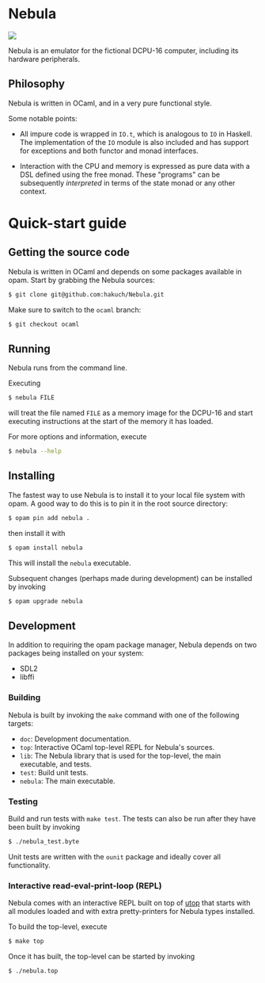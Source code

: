 # Nebula

![](https://github.com/hakuch/Nebula/blob/ocaml/img/monitor-animation.gif)

Nebula is an emulator for the fictional DCPU-16 computer, including its hardware
peripherals.

## Philosophy

Nebula is written in OCaml, and in a very pure functional style.

Some notable points:

- All impure code is wrapped in `IO.t`, which is analogous to `IO` in Haskell. The implementation of the `IO` module is also included and has support for exceptions and both functor and monad interfaces.

- Interaction with the CPU and memory is expressed as pure data with a DSL defined using the free monad. These "programs" can be subsequently _interpreted_ in terms of the state monad or any other context.

# Quick-start guide

## Getting the source code

Nebula is written in OCaml and depends on some packages available in opam. Start by grabbing the Nebula sources:

```bash
$ git clone git@github.com:hakuch/Nebula.git
```

Make sure to switch to the `ocaml` branch:

```bash
$ git checkout ocaml
```

## Running

Nebula runs from the command line.

Executing

```bash
$ nebula FILE
```

will treat the file named `FILE` as a memory image for the DCPU-16 and start executing instructions at the start of the memory it has loaded.

For more options and information, execute

```bash
$ nebula --help
```

## Installing

The fastest way to use Nebula is to install it to your local file system with opam. A good way to do this is to pin it in the root source directory:

```bash
$ opam pin add nebula .
```

then install it with

```bash
$ opam install nebula
```

This will install the `nebula` executable.

Subsequent changes (perhaps made during development) can be installed by invoking

```bash
$ opam upgrade nebula
```

## Development

In addition to requiring the opam package manager, Nebula depends on two packages being installed on your system:

- SDL2
- libffi

### Building

Nebula is built by invoking the `make` command with one of the following targets:

- `doc`: Development documentation.
- `top`: Interactive OCaml top-level REPL for Nebula's sources.
- `lib`: The Nebula library that is used for the top-level, the main executable, and tests.
- `test`: Build unit tests.
- `nebula`: The main executable.

### Testing

Build and run tests with `make test`. The tests can also be run after they have been built by invoking

```bash
$ ./nebula_test.byte
```

Unit tests are written with the `ounit` package and ideally cover all functionality.

### Interactive read-eval-print-loop (REPL)

Nebula comes with an interactive REPL built on top of [utop](https://opam.ocaml.org/blog/about-utop/) that starts with all modules loaded and with extra pretty-printers for Nebula types installed.

To build the top-level, execute

```bash
$ make top
```

Once it has built, the top-level can be started by invoking

```bash
$ ./nebula.top
```
